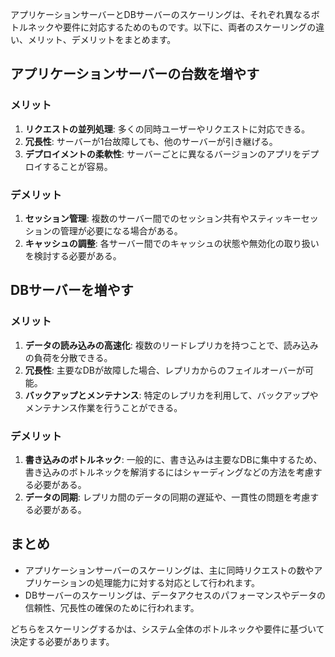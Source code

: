 アプリケーションサーバーとDBサーバーのスケーリングは、それぞれ異なるボトルネックや要件に対応するためのものです。以下に、両者のスケーリングの違い、メリット、デメリットをまとめます。

## アプリケーションサーバーの台数を増やす

### メリット

1. **リクエストの並列処理**: 多くの同時ユーザーやリクエストに対応できる。
2. **冗長性**: サーバーが1台故障しても、他のサーバーが引き継げる。
3. **デプロイメントの柔軟性**: サーバーごとに異なるバージョンのアプリをデプロイすることが容易。

### デメリット

1. **セッション管理**: 複数のサーバー間でのセッション共有やスティッキーセッションの管理が必要になる場合がある。
2. **キャッシュの調整**: 各サーバー間でのキャッシュの状態や無効化の取り扱いを検討する必要がある。

## DBサーバーを増やす

### メリット

1. **データの読み込みの高速化**: 複数のリードレプリカを持つことで、読み込みの負荷を分散できる。
2. **冗長性**: 主要なDBが故障した場合、レプリカからのフェイルオーバーが可能。
3. **バックアップとメンテナンス**: 特定のレプリカを利用して、バックアップやメンテナンス作業を行うことができる。

### デメリット

1. **書き込みのボトルネック**: 一般的に、書き込みは主要なDBに集中するため、書き込みのボトルネックを解消するにはシャーディングなどの方法を考慮する必要がある。
2. **データの同期**: レプリカ間のデータの同期の遅延や、一貫性の問題を考慮する必要がある。

## まとめ

- アプリケーションサーバーのスケーリングは、主に同時リクエストの数やアプリケーションの処理能力に対する対応として行われます。
- DBサーバーのスケーリングは、データアクセスのパフォーマンスやデータの信頼性、冗長性の確保のために行われます。

どちらをスケーリングするかは、システム全体のボトルネックや要件に基づいて決定する必要があります。
